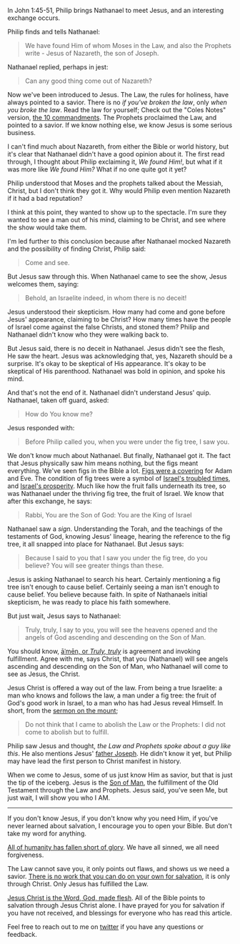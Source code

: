 In John 1:45-51, Philip brings Nathanael to meet Jesus, and an interesting exchange occurs.

Philip finds and tells Nathanael:

> We have found Him of whom Moses in the Law, and also the Prophets write - Jesus of Nazareth, the son of Joseph.

Nathanael replied, perhaps in jest:

> Can any good thing come out of Nazareth?

Now we've been introduced to Jesus.
The Law, the rules for holiness, have always pointed to a savior.
There is no _if you've broken the law_, only _when you broke the law_.
Read the law for yourself;
Check out the "Coles Notes" version, [the 10 commandments](https://www.biblegateway.com/passage/?search=Deuteronomy+5%3A6-21&version=NASB).
The Prophets proclaimed the Law, and pointed to a savior.
If we know nothing else, we know Jesus is some serious business.

I can't find much about Nazareth, from either the Bible or world history, but it's clear that Nathanael didn't have a good opinion about it.
The first read through, I thought about Philip exclaiming it, *We found Him!*, but what if it was more like _We found Him?_
What if no one quite got it yet?

Philip understood that Moses and the prophets talked about the Messiah, Christ, but I don't think they got it.
Why would Philip even mention Nazareth if it had a bad reputation?

I think at this point, they wanted to show up to the spectacle.
I'm sure they wanted to see a man out of his mind, claiming to be Christ, and see where the show would take them.

I'm led further to this conclusion because after Nathanael mocked Nazareth and the possibility of finding Christ, Philip said:

> Come and see.

But Jesus saw through this.
When Nathanael came to see the show, Jesus welcomes them, saying:

> Behold, an Israelite indeed, in whom there is no deceit!

Jesus understood their skepticism.
How many had come and gone before Jesus' appearance, claiming to be Christ?
How many times have the people of Israel come against the false Christs, and stoned them?
Philip and Nathanael didn't know who they were walking back to.

But Jesus said, there is no deceit in Nathanael.
Jesus didn't see the flesh, He saw the heart.
Jesus was acknowledging that, yes, Nazareth should be a surprise.
It's okay to be skeptical of His appearance.
It's okay to be skeptical of His parenthood.
Nathanael was bold in opinion, and spoke his mind.

And that's not the end of it.
Nathanael didn't understand Jesus' quip.
Nathanael, taken off guard, asked:

> How do You know me?

Jesus responded with:

> Before Philip called you, when you were under the fig tree, I saw you.

We don't know much about Nathanael.
But finally, Nathanael got it.
The fact that Jesus physically saw him means nothing, but the figs meant everything.
We've seen figs in the Bible a lot.
[Figs were a covering](https://www.biblegateway.com/passage/?search=genesis+3%3A7&version=NASB) for Adam and Eve.
The condition of fig trees were a symbol of [Israel's troubled times](https://www.biblegateway.com/passage/?search=Hosea+9%3A10&version=NASB), and [Israel's prosperity](https://www.biblegateway.com/passage/?search=1+kings+4%3A25&version=NASB).
Much like how the fruit falls underneath its tree, so was Nathanael under the thriving fig tree, the fruit of Israel.
We know that after this exchange, he says:

> Rabbi, You are the Son of God: You are the King of Israel

Nathanael saw a *sign*.
Understanding the Torah, and the teachings of the testaments of God, knowing Jesus' lineage, hearing the reference to the fig tree, it all snapped into place for Nathanael.
But Jesus says:

> Because I said to you that I saw you under the fig tree, do you believe? You will see greater things than these.

Jesus is asking Nathanael to search his heart.
Certainly mentioning a fig tree isn't enough to cause belief.
Certainly seeing a man isn't enough to cause belief.
You believe because faith.
In spite of Nathanaels initial skepticism, he was ready to place his faith somewhere.

But just wait, Jesus says to Nathanael:

> Truly, truly, I say to you, you will see the heavens opened and the angels of God ascending and descending on the Son of Man.

You should know, [āˈmēn, or _Truly, truly_](https://en.wikipedia.org/wiki/Amen#Hebrew_Bible) is agreement and invoking fulfillment.
Agree with me, says Christ, that you (Nathanael) will see angels ascending and descending on the Son of Man, who Nathanael will come to see as Jesus, the Christ.

Jesus Christ is offered a way out of the law.
From being a true Israelite: a man who knows and follows the law, a man under a fig tree: the fruit of God's good work in Israel, to a man who has had Jesus reveal Himself.
In short, from the [sermon on the mount](https://www.biblegateway.com/passage/?search=Matt+5&version=NASB);

> Do not think that I came to abolish the Law or the Prophets: I did not come to abolish but to fulfill.

Philip saw Jesus and thought, _the Law and Prophets spoke about a guy like this_.
He also mentions Jesus' [father Joseph](https://www.biblegateway.com/passage/?search=Matt+1%3A1-16&version=NASB).
He didn't know it yet, but Philip may have lead the first person to Christ manifest in history.

When we come to Jesus, some of us just know Him as savior, but that is just the tip of the iceberg.
Jesus is the [Son of Man](https://en.wikipedia.org/wiki/Son_of_man_(Christianity)#Synoptic_gospels), the fulfillment of the Old Testament through the Law and Prophets.
Jesus said, you've seen Me, but just wait, I will show you who I AM.

---

If you don't know Jesus, if you don't know why you need Him, if you've never learned about salvation, I encourage you to open your Bible.
But don't take my word for anything.

[All of humanity has fallen short of glory](https://www.biblegateway.com/passage/?search=Romans+3%3A23&version=NASB).
We have all sinned, we all need forgiveness.

The Law cannot save you, it only points out flaws, and shows us we need a savior.
[There is no work that you can do on your own for salvation](https://www.biblegateway.com/passage/?search=Ephesians+2%3A8&version=NASB), it is only through Christ.
Only Jesus has fulfilled the Law.

[Jesus Christ is the Word, God, made flesh](https://www.biblegateway.com/passage/?search=john+1%3A1-5&version=NASB).
All of the Bible points to salvation through Jesus Christ alone.
I have prayed for you for salvation if you have not received, and blessings for everyone who has read this article.

Feel free to reach out to me on [twitter](https://twitter.com/mrozbarry) if you have any questions or feedback.
